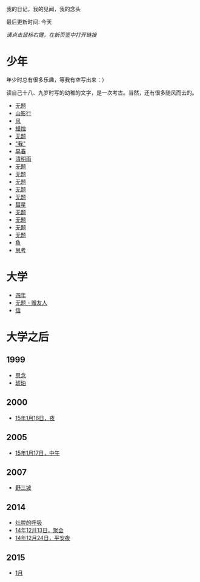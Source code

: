 
我的日记，我的见闻，我的念头

最后更新时间: 今天

*请点击鼠标右键，在新页签中打开链接*


# 少年

年少时总有很多乐趣，等我有空写出来：）

读自己十八、九岁时写的幼稚的文字，是一次考古。当然，还有很多随风而去的。

- [无题](https://github.com/majianjun/stories/blob/master/misc/hs03.md)
- [山影行](https://github.com/majianjun/stories/blob/master/misc/hs04.md)
- [风](https://github.com/majianjun/stories/blob/master/misc/hs06.md)
- [蜡烛](https://github.com/majianjun/stories/blob/master/misc/hs07.md)
- [无题](https://github.com/majianjun/stories/blob/master/misc/hs09.md)
- ["我"](https://github.com/majianjun/stories/blob/master/misc/hs10.md)
- [早春](https://github.com/majianjun/stories/blob/master/misc/hs11.md)
- [清明雨](https://github.com/majianjun/stories/blob/master/misc/hs12.md)
- [无题](https://github.com/majianjun/stories/blob/master/misc/hs13.md)
- [无题](https://github.com/majianjun/stories/blob/master/misc/hs14.md)
- [无题](https://github.com/majianjun/stories/blob/master/misc/hs19.md)
- [无题](https://github.com/majianjun/stories/blob/master/misc/hs20.md)
- [无题](https://github.com/majianjun/stories/blob/master/misc/hs21.md)
- [彗星](https://github.com/majianjun/stories/blob/master/misc/hs23.md)
- [无题](https://github.com/majianjun/stories/blob/master/misc/hs24.md)
- [无题](https://github.com/majianjun/stories/blob/master/misc/hs25.md)
- [无题](https://github.com/majianjun/stories/blob/master/misc/hs26.md)
- [无题](https://github.com/majianjun/stories/blob/master/misc/hs28.md)
- [鱼](https://github.com/majianjun/stories/blob/master/misc/fish.md)
- [思考](https://github.com/majianjun/stories/blob/master/misc/idea01.md)


# 大学

- [四年](https://github.com/majianjun/stories/blob/master/misc/four_years.md)
- [无题 - 赠友人](https://github.com/majianjun/stories/blob/master/misc/plum.md)
- [信](https://github.com/majianjun/stories/blob/master/misc/letters01.md)

# 大学之后

## 1999

- [思念](https://github.com/majianjun/stories/blob/master/misc/1999_08_15.md)
- [琥珀](https://github.com/majianjun/stories/blob/master/misc/amber.md)

## 2000

- [15年1月16日，夜](https://github.com/majianjun/stories/blob/master/2015/2015_01_16_23.md)

## 2005

- [15年1月17日，中午](https://github.com/majianjun/stories/blob/master/2005/2015_01_17_11.md)

## 2007

- [野三坡](https://github.com/majianjun/stories/blob/master/2007/2015_01_17_11.md)

## 2014

- [灶膛的呼吸](https://github.com/majianjun/stories/blob/master/2014/2014_winter.md)
- [14年12月13日，聚会](https://github.com/majianjun/stories/blob/master/2014/2014_12_13_10.md)
- [14年12月24日，平安夜](https://github.com/majianjun/stories/blob/master/2014/2014_12_24.md)

## 2015

- [1月](https://github.com/majianjun/stories/blob/master/2015/01/README.md)